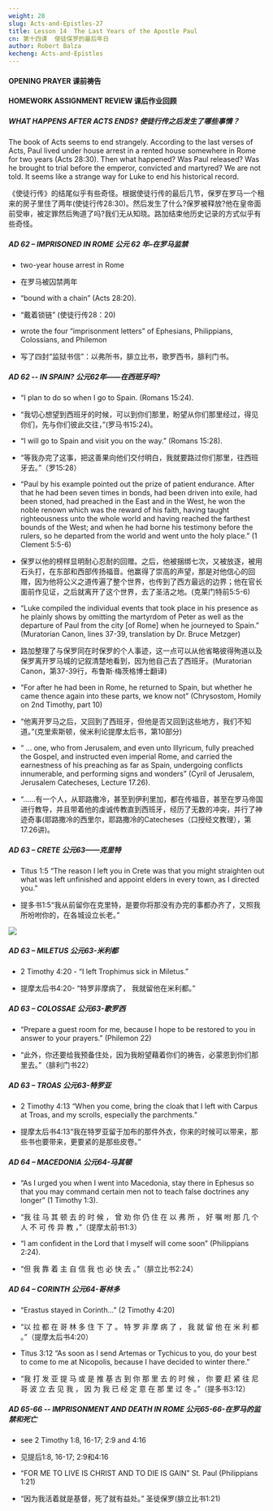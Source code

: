 ```yaml
---
weight: 28
slug: Acts-and-Epistles-27
title: Lesson 14  The Last Years of the Apostle Paul
cn: 第十四课  使徒保罗的最后年日
author: Robert Balza
kecheng: Acts-and-Epistles
---
```



#### OPENING PRAYER 课前祷告
#### HOMEWORK ASSIGNMENT REVIEW 课后作业回顾

##### WHAT HAPPENS AFTER ACTS ENDS? 使徒行传之后发生了哪些事情？

The book of Acts seems to end strangely. According to the last verses of Acts, Paul lived under house arrest in a rented house somewhere in Rome for two years (Acts 28:30). Then what happened? Was Paul released? Was he brought to trial before the emperor, convicted and martyred? We are not told. It seems like a strange way for Luke to end his historical record.

《使徒行传》的结尾似乎有些奇怪。根据使徒行传的最后几节，保罗在罗马一个租来的房子里住了两年(使徒行传28:30)。然后发生了什么?保罗被释放?他在皇帝面前受审，被定罪然后殉道了吗?我们无从知晓。路加结束他历史记录的方式似乎有些奇怪。

##### AD 62 – IMPRISONED IN ROME 公元 62 年–在罗马监禁

- two-year house arrest in Rome

- 在罗马被囚禁两年

- “bound with a chain” (Acts 28:20).

- “戴着锁链” (使徒行传28：20)

- wrote the four “imprisonment letters” of Ephesians, Philippians, Colossians, and Philemon

- 写了四封“监狱书信”：以弗所书，腓立比书，歌罗西书，腓利门书。

##### AD 62 -- IN SPAIN?  公元62年——在西班牙吗?

- “I plan to do so when I go to Spain. (Romans 15:24). 

- “我切心想望到西班牙的时候，可以到你们那里，盼望从你们那里经过，得见你们，先与你们彼此交往，”(罗马书15:24)。

- “I will go to Spain and visit you on the way.” (Romans 15:28).

- “等我办完了这事，把这善果向他们交付明白，我就要路过你们那里，往西班牙去。”（罗15:28）

- “Paul by his example pointed out the prize of patient endurance. After that he had been seven times in bonds, had been driven into exile, had been stoned, had preached in the East and in the West, he won the noble renown which was the reward of his faith, having taught righteousness unto the whole world and having reached the farthest bounds of the West; and when he had borne his testimony before the rulers, so he departed from the world and went unto the holy place.” (1 Clement 5:5-6) 

- 保罗以他的榜样显明耐心忍耐的回赠。之后，他被捆绑七次，又被放逐，被用石头打，在东部和西部传扬福音。他赢得了崇高的声望，那是对他信心的回赠，因为他将公义之道传遍了整个世界，也传到了西方最远的边界；他在官长面前作见证，之后就离开了这个世界，去了圣洁之地。(克莱门特前5:5-6)

- “Luke compiled the individual events that took place in his presence as he plainly shows by omitting the martyrdom of Peter as well as the departure of Paul from the city [of Rome] when he journeyed to Spain.” (Muratorian Canon, lines 37-39, translation by Dr. Bruce Metzger) 

- 路加整理了与保罗同在时保罗的个人事迹，这一点可以从他省略彼得殉道以及保罗离开罗马城的记叙清楚地看到，因为他自己去了西班牙。(Muratorian Canon，第37-39行，布鲁斯·梅茨格博士翻译)

- “For after he had been in Rome, he returned to Spain, but whether he came thence again into these parts, we know not” (Chrysostom, Homily on 2nd Timothy, part 10) 

- “他离开罗马之后，又回到了西班牙，但他是否又回到这些地方，我们不知道。”(克里索斯顿，侯米利论提摩太后书，第10部分)


- “ ... one, who from Jerusalem, and even unto Illyricum, fully preached the Gospel, and instructed even imperial Rome, and carried the earnestness of his preaching as far as Spain, undergoing conflicts innumerable, and performing signs and wonders” (Cyril of Jerusalem, Jerusalem Catecheses, Lecture 17.26). 

- “……有一个人，从耶路撒冷，甚至到伊利里加，都在传福音，甚至在罗马帝国进行教导，并且带着他的虔诚传教直到西班牙，经历了无数的冲突，并行了神迹奇事(耶路撒冷的西里尔，耶路撒冷的Catecheses（口授经文教理），第17.26讲)。

##### AD 63 – CRETE 公元63——克里特

- Titus 1:5 “The reason I left you in Crete was that you might straighten out what was left unfinished and appoint elders in every town, as I directed you.” 

- 提多书1:5“我从前留你在克里特，是要你将那没有办完的事都办齐了，又照我所吩咐你的，在各城设立长老。” 


![](/images/note/acts-and-epistles/14-1-1.jpg)


##### AD 63 – MILETUS 公元63-米利都

- 2 Timothy 4:20 - “I left Trophimus sick in Miletus.”

- 提摩太后书4:20- “特罗非摩病了， 我就留他在米利都。”

##### AD 63 – COLOSSAE 公元63-歌罗西

- “Prepare a guest room for me, because I hope to be restored to you in answer to your prayers.” (Philemon 22) 

- “此外，你还要给我预备住处，因为我盼望藉着你们的祷告，必蒙恩到你们那里去。”（腓利门书22）

##### AD 63 – TROAS 公元63-特罗亚

- 2 Timothy 4:13 “When you come, bring the cloak that I left with Carpus at Troas, and my scrolls, especially the parchments.”

- 提摩太后书4:13“我在特罗亚留于加布的那件外衣，你来的时候可以带来，那些书也要带来，更要紧的是那些皮卷。” 

##### AD 64 – MACEDONIA 公元64-马其顿

- “As I urged you when I went into Macedonia, stay there in Ephesus so that you may command certain men not to teach false doctrines any longer” (1 Timothy 1:3). 

- “我 往 马 其 顿 去 的 时 候 ， 曾 劝 你 仍 住 在 以 弗 所 ， 好 嘱 咐 那 几 个 人 不 可 传 异 教 ，”（提摩太前书1:3）

- “I am confident in the Lord that I myself will come soon” (Philippians 2:24).

- “但 我 靠 着 主 自 信 我 也 必 快 去 。”（腓立比书2:24）

##### AD 64 – CORINTH 公元64-哥林多

- “Erastus stayed in Corinth...”  (2 Timothy 4:20)

- “以 拉 都 在 哥 林 多 住 下 了 。 特 罗 非 摩 病 了 ， 我 就 留 他 在 米 利 都 。”（提摩太后书4:20）

- Titus 3:12 “As soon as I send Artemas or Tychicus to you, do your best to come to me at Nicopolis, because I have decided to winter there.”  

- “我 打 发 亚 提 马 或 是 推 基 古 到 你 那 里 去 的 时 候 ， 你 要 赶 紧 往 尼 哥 波 立 去 见 我 ， 因 为 我 已 经 定 意 在 那 里 过 冬 。”（提多书3:12）

##### AD 65-66 -- IMPRISONMENT AND DEATH IN ROME 公元65-66-在罗马的监禁和死亡

- see 2 Timothy 1:8, 16-17; 2:9 and 4:16

- 见提后1:8, 16-17; 2:9和4:16

- “FOR ME TO LIVE IS CHRIST AND TO DIE IS GAIN” St. Paul (Philippians 1:21) 

- “因为我活着就是基督，死了就有益处。”
圣徒保罗(腓立比书1:21)